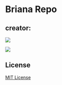 # Briana Repo

## creator: 

![](https://avatars.githubusercontent.com/u/89043391?v=4&s=25)

![](https://avatars.githubusercontent.com/u/22018714?v=4&s=64)

## License

[MIT License](https://github.com/08162021-dotnet-uta/BrianaWynnRepo1/blob/main/LICENSE)